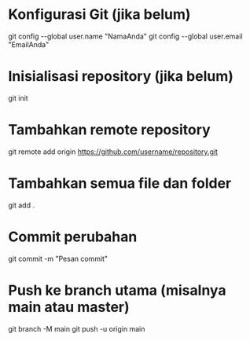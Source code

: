 # Konfigurasi Git (jika belum)
git config --global user.name "NamaAnda"
git config --global user.email "EmailAnda"

# Inisialisasi repository (jika belum)
git init

# Tambahkan remote repository
git remote add origin https://github.com/username/repository.git

# Tambahkan semua file dan folder
git add .

# Commit perubahan
git commit -m "Pesan commit"

# Push ke branch utama (misalnya main atau master)
git branch -M main
git push -u origin main